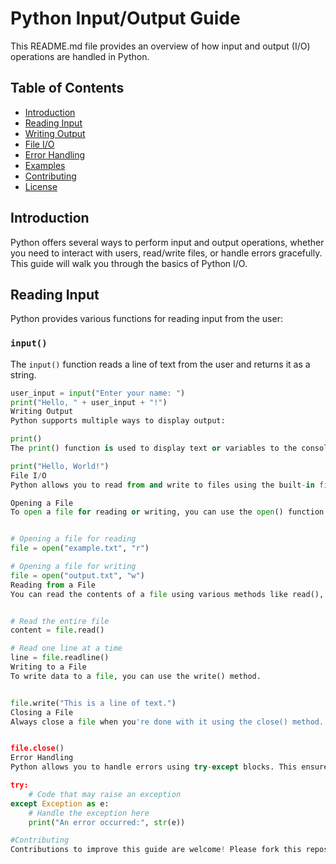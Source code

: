 # Python Input/Output Guide

This README.md file provides an overview of how input and output (I/O) operations are handled in Python.

## Table of Contents

- [Introduction](#introduction)
- [Reading Input](#reading-input)
- [Writing Output](#writing-output)
- [File I/O](#file-io)
- [Error Handling](#error-handling)
- [Examples](#examples)
- [Contributing](#contributing)
- [License](#license)

## Introduction

Python offers several ways to perform input and output operations, whether you need to interact with users, read/write files, or handle errors gracefully. This guide will walk you through the basics of Python I/O.

## Reading Input

Python provides various functions for reading input from the user:

### `input()`

The `input()` function reads a line of text from the user and returns it as a string.

```python
user_input = input("Enter your name: ")
print("Hello, " + user_input + "!")
Writing Output
Python supports multiple ways to display output:

print()
The print() function is used to display text or variables to the console.

print("Hello, World!")
File I/O
Python allows you to read from and write to files using the built-in file handling functions.

Opening a File
To open a file for reading or writing, you can use the open() function.


# Opening a file for reading
file = open("example.txt", "r")

# Opening a file for writing
file = open("output.txt", "w")
Reading from a File
You can read the contents of a file using various methods like read(), readline(), or readlines().


# Read the entire file
content = file.read()

# Read one line at a time
line = file.readline()
Writing to a File
To write data to a file, you can use the write() method.


file.write("This is a line of text.")
Closing a File
Always close a file when you're done with it using the close() method.


file.close()
Error Handling
Python allows you to handle errors using try-except blocks. This ensures your program doesn't crash when an exception occurs.

try:
    # Code that may raise an exception
except Exception as e:
    # Handle the exception here
    print("An error occurred:", str(e))

#Contributing
Contributions to improve this guide are welcome! Please fork this repository and submit a pull request with your changes.





```
